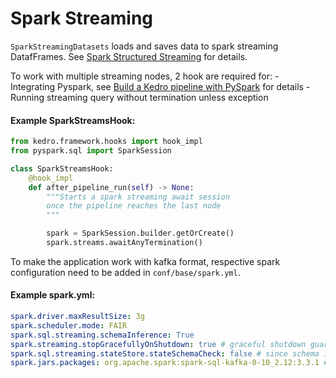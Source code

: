 # Spark Streaming

``SparkStreamingDatasets`` loads and saves data to spark streaming DatafFrames.
See [Spark Structured Streaming](https://spark.apache.org/docs/latest/structured-streaming-programming-guide.html) for details.

To work with multiple streaming nodes, 2 hook are required for: 
    - Integrating Pyspark, see [Build a Kedro pipeline with PySpark](https://docs.kedro.org/en/stable/tools_integration/pyspark.html) for details
    - Running streaming query without termination unless exception

#### Example SparkStreamsHook:

```python
from kedro.framework.hooks import hook_impl
from pyspark.sql import SparkSession

class SparkStreamsHook:
    @hook_impl
    def after_pipeline_run(self) -> None:
        """Starts a spark streaming await session
        once the pipeline reaches the last node
        """

        spark = SparkSession.builder.getOrCreate()
        spark.streams.awaitAnyTermination()
```
To make the application work with kafka format, respective spark configuration need to be added in ``conf/base/spark.yml``.

#### Example spark.yml:

```yaml
spark.driver.maxResultSize: 3g
spark.scheduler.mode: FAIR
spark.sql.streaming.schemaInference: True
spark.streaming.stopGracefullyOnShutdown: true # graceful shutdown guarantees (under some conditions, listed below in the post) that all received data is processed before destroying Spark context
spark.sql.streaming.stateStore.stateSchemaCheck: false # since schema is not mentioned explicitly
spark.jars.packages: org.apache.spark:spark-sql-kafka-0-10_2.12:3.3.1 # spark and kafka configuraton for reading kafka files (not required if kafka is not used)

```
